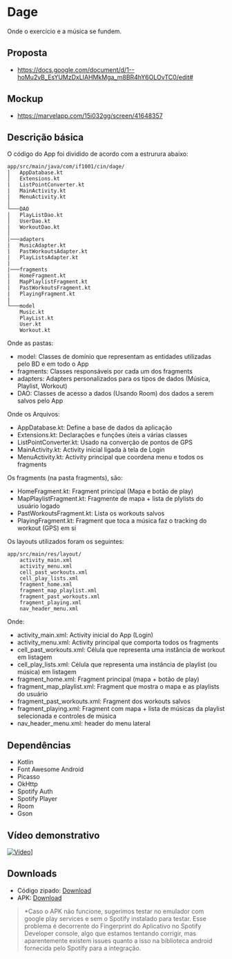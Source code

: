 # Dage

Onde o exercício e a música se fundem.

## Proposta
- https://docs.google.com/document/d/1--hoMu2vB_EsYUMzDxLIAHMkMga_m8BR4hY6OLOvTC0/edit#

## Mockup
- https://marvelapp.com/15i032gg/screen/41648357

## Descrição básica

O código do App foi dividido de acordo com a estrurura abaixo:

```
app/src/main/java/com/if1001/cin/dage/
│   AppDatabase.kt
│   Extensions.kt
|   ListPointConverter.kt
|   MainActivity.kt
|   MenuActivity.kt    
│
└───DAO
│   PlayListDao.kt
│   UserDao.kt
|   WorkoutDao.kt    
│   
|───adapters
|   MusicAdapter.kt
|   PastWorkoutsAdapter.kt
|   PlayListsAdapter.kt    
|
|───fragments
|   HomeFragment.kt
|   MapPlaylistFragment.kt
|   PastWorkoutsFragment.kt
|   PlayingFragment.kt
|
└───model
    Music.kt
    PlayList.kt
    User.kt
    Workout.kt
```

Onde as pastas:

- model: Classes de domínio que representam as entidades utilizadas pelo BD e em todo o App
- fragments: Classes responsáveis por cada um dos fragments
- adapters: Adapters personalizados para os tipos de dados (Música, Playlist, Workout)
- DAO: Classes de acesso a dados (Usando Room) dos dados a serem salvos pelo App

Onde os Arquivos:

- AppDatabase.kt: Define a base de dados da aplicação
- Extensions.kt: Declarações e funções úteis a várias classes
- ListPointConverter.kt: Usado na converção de pontos de GPS
- MainActivity.kt: Activity inicial ligada à tela de Login
- MenuActivity.kt: Activity principal que coordena menu e todos os fragments

Os fragments (na pasta fragments), são:

- HomeFragment.kt: Fragment principal (Mapa e botão de play)
- MapPlaylistFragment.kt: Fragmente de mapa + lista de plylists do usuário logado
- PastWorkoutsFragment.kt: Lista os workouts salvos
- PlayingFragment.kt: Fragment que toca a música faz o tracking do workout (GPS) em si



Os layouts utilizados foram os seguintes:

```
app/src/main/res/layout/
    activity_main.xml
    activity_menu.xml
    cell_past_workouts.xml
    cell_play_lists.xml
    fragment_home.xml
    fragment_map_playlist.xml
    fragment_past_workouts.xml
    fragment_playing.xml
    nav_header_menu.xml    
```

Onde:

- activity_main.xml: Activity inicial do App (Login)
- activity_menu.xml: Activity principal que comporta todos os fragments
- cell_past_workouts.xml: Célula que representa uma instância de workout em listagem
- cell_play_lists.xml: Célula que representa uma instância de playlist (ou música) em listagem
- fragment_home.xml: Fragment principal (mapa + botão de play)
- fragment_map_playlist.xml: Fragment que mostra o mapa e as playlists do usuário
- fragment_past_workouts.xml: Fragment dos workouts salvos
- fragment_playing.xml: Fragment com mapa + lista de músicas da playlist selecionada e controles de música
- nav_header_menu.xml: header do menu lateral

## Dependências
- Kotlin
- Font Awesome Android
- Picasso
- OkHttp
- Spotify Auth
- Spotify Player
- Room
- Gson

## Vídeo demonstrativo

[![Vídeo](https://img.youtube.com/vi/FX3oEYrS2qg/0.jpg)](https://youtu.be/FX3oEYrS2qg)]

## Downloads

- Código zipado: [Download](https://github.com/vinicemanuel/Dage/archive/0.1.zip)
- APK: [Download](https://github.com/vinicemanuel/Dage/raw/master/app-debug.apk)

>*Caso o APK não funcione, sugerimos testar no emulador com google play services e sem o Spotify instalado para testar. Esse problema é decorrente do Fingerprint do Aplicativo no Spotify Developer console, algo que estamos tentando corrigir, mas aparentemente existem issues quanto a isso na biblioteca android fornecida pelo Spotify para a integração.
